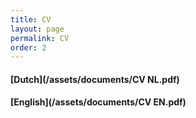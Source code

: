 ```yaml
---
title: CV
layout: page
permalink: CV
order: 2
---
```


#### [Dutch](/assets/documents/CV NL.pdf) <br>
#### [English](/assets/documents/CV EN.pdf)
